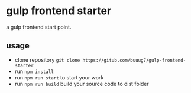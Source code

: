 # gulp frontend starter

a gulp frontend start point.

## usage

-   clone repository `git clone https://gitub.com/buuug7/gulp-frontend-starter`
-   run `npm install`
-   run `npm run start` to start your work
-   run `npm run build` build your source code to dist folder
